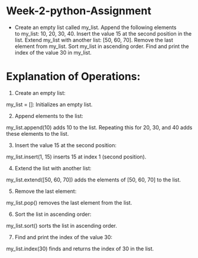 # Week-2-python-Assignment
* Create an empty list called my_list.
Append the following elements to my_list: 10, 20, 30, 40.
Insert the value 15 at the second position in the list.
Extend my_list with another list: [50, 60, 70].
Remove the last element from my_list.
Sort my_list in ascending order.
Find and print the index of the value 30 in my_list.




# Explanation of Operations:
1. Create an empty list:

my_list = []: Initializes an empty list.

2. Append elements to the list:

my_list.append(10) adds 10 to the list.
Repeating this for 20, 30, and 40 adds these elements to the list.

3. Insert the value 15 at the second position:

my_list.insert(1, 15) inserts 15 at index 1 (second position).

4. Extend the list with another list:

my_list.extend([50, 60, 70]) adds the elements of [50, 60, 70] to the list.

5. Remove the last element:

my_list.pop() removes the last element from the list.

6. Sort the list in ascending order:

my_list.sort() sorts the list in ascending order.

7. Find and print the index of the value 30:

my_list.index(30) finds and returns the index of 30 in the list.